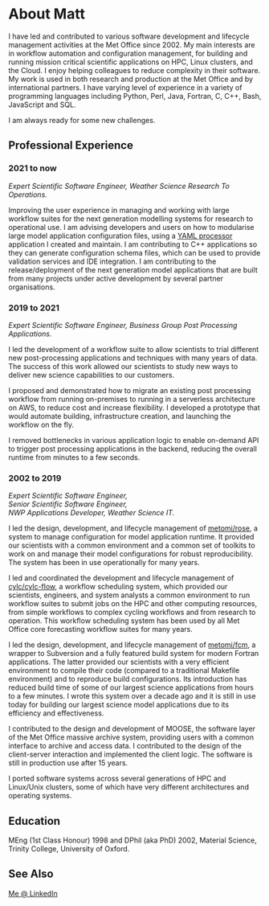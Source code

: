 # About Matt

I have led and contributed to various software development and lifecycle
management activities at the Met Office since 2002. My main interests are
in workflow automation and configuration management, for building and running
mission critical scientific applications on HPC, Linux clusters, and the Cloud.
I enjoy helping colleagues to reduce complexity in their software. My work is
used in both research and production at the Met Office and by international
partners. I have varying level of experience in a variety of programming
languages including Python, Perl, Java, Fortran, C, C++, Bash, JavaScript
and SQL.

I am always ready for some new challenges.

## Professional Experience

### 2021 to now

*Expert Scientific Software Engineer, Weather Science Research To Operations.*

Improving the user experience in managing and working with large workflow suites
for the next generation modelling systems for research to operational use.
I am advising developers and users on how to modularise large model application
configuration files, using a
[YAML processor](https://github.com/JCSDA-internal/yamlprocessor) application
I created and maintain. I am contributing to C++ applications so they can
generate configuration schema files, which can be used to provide validation
services and IDE integration. I am contributing to the release/deployment of the
next generation model applications that are built from many projects under
active development by several partner organisations.

### 2019 to 2021

*Expert Scientific Software Engineer, Business Group Post Processing Applications.*

I led the development of a workflow suite to allow scientists to trial different
new post-processing applications and techniques with many years of data.
The success of this work allowed our scientists to study new ways to deliver
new science capabilities to our customers.

I proposed and demonstrated how to migrate an existing post processing workflow
from running on-premises to running in a serverless architecture on AWS, to
reduce cost and increase flexibility. I developed a prototype that would
automate building, infrastructure creation, and launching the workflow on the fly.

I removed bottlenecks in various application logic to enable on-demand API to
trigger post processing applications in the backend, reducing the overall
runtime from minutes to a few seconds.

### 2002 to 2019

*Expert Scientific Software Engineer,*  
*Senior Scientific Software Engineer,*  
*NWP Applications Developer, Weather Science IT.*

I led the design, development, and lifecycle management of
[metomi/rose](https://github.com/metomi/rose/), a system to manage configuration
for model application runtime. It provided our scientists with a common
environment and a common set of toolkits to work on and manage their model
configurations for robust reproducibility. The system has been in use
operationally for many years.

I led and coordinated the development and lifecycle management of
[cylc/cylc-flow](https://github.com/cylc/cylc-flow/), a workflow scheduling
system, which provided our scientists, engineers, and system analysts a
common environment to run workflow suites to submit jobs on the HPC and
other computing resources, from simple workflows to complex cycling
workflows and from research to operation. This workflow scheduling system
has been used by all Met Office core forecasting workflow suites for many years.

I led the design, development, and lifecycle management of
[metomi/fcm](https://github.com/metomi/fcm/), a wrapper to Subversion and a
fully featured build system for modern Fortran applications. The latter
provided our scientists with a very efficient environment to compile their
code (compared to a traditional Makefile environment) and to reproduce
build configurations. Its introduction has reduced build time of some of
our largest science applications from hours to a few minutes. I wrote this
system over a decade ago and it is still in use today for building our
largest science model applications due to its efficiency and effectiveness.

I contributed to the design and development of MOOSE, the software layer
of the Met Office massive archive system, providing users with a common
interface to archive and access data. I contributed to the design of the
client-server interaction and implemented the client logic. The software
is still in production use after 15 years.

I ported software systems across several generations of HPC and Linux/Unix
clusters, some of which have very different architectures and operating systems.

## Education

MEng (1st Class Honour) 1998 and DPhil (aka PhD) 2002,
Material Science, Trinity College, University of Oxford.

## See Also

[Me @ LinkedIn](https://www.linkedin.com/in/matthewrmshin/)

<!--
**matthewrmshin/matthewrmshin** is a ✨ _special_ ✨ repository because its `README.md` (this file) appears on your GitHub profile.

Here are some ideas to get you started:

- 🔭 I’m currently working on ...
- 🌱 I’m currently learning ...
- 👯 I’m looking to collaborate on ...
- 🤔 I’m looking for help with ...
- 💬 Ask me about ...
- 📫 How to reach me: ...
- 😄 Pronouns: ...
- ⚡ Fun fact: ...
-->
